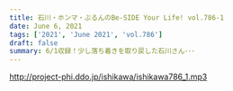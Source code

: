 ```yaml
---
title: 石川・ホンマ・ぶるんのBe-SIDE Your Life! vol.786-1
date: June 6, 2021
tags: ['2021', 'June 2021', 'vol.786']
draft: false
summary: 6/1収録！少し落ち着きを取り戻した石川さん･･･
---
```


http://project-phi.ddo.jp/ishikawa/ishikawa786_1.mp3